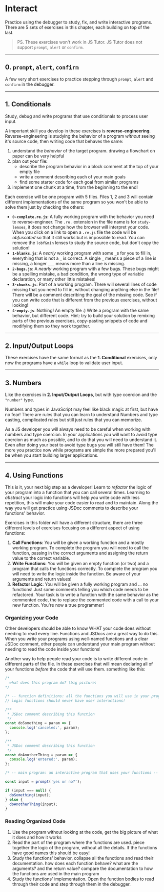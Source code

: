 # Interact

Practice using the debugger to study, fix, and write interactive programs. There are 5 sets of exercises in this chapter, each building on top of the last.

> PS. These exercises won't work in JS Tutor. JS Tutor does not support `prompt`, `alert` or `confirm`.

---

## 0. `prompt`, `alert`, `confirm`

A few very short exercises to practice stepping through `prompt`, `alert` and `confirm` in the debugger.

---

## 1. Conditionals

Study, debug and write programs that use conditionals to process user input.

A important skill you develop in these exercises is **reverse-engineering**. Reverse-engineering is studying the behavior of a program _without_ seeing it's source code, then writing code that behaves the same:

1. understand the _behavior_ of the target program. drawing a flowchart on paper can be very helpful
2. plan out your file:
   - describe the program behavior in a block comment at the top of your empty file
   - write a comment describing each of your main goals
   - find some starter code for each goal from similar programs
3. implement one chunk at a time, from the beginning to the end!

Each exercise will be one program with 5 files. Files 1, 2 and 3 will contain different implementations of the same program so you won't be able to solve them just by checking the others:

- **`0-complete.re.js`**: A fully working program with the behavior you need to reverse-engineer. The `.re.` extension in the file name is for `study-lenses`, it does not change how the browser will interpret your code. When you click on a link to open a `.re.js` file the code will be _obfuscated_ so that it still works but is impossible to read. You can remove the `?obf&min` lenses to study the source code, but don't copy the solution!
- **`1-blanks.js`**: A _nearly_ working program with some `_`s for you to fill in, everything that is not a `_` is correct. A single `_` means a piece of a line is missing, a longer `___` means more than a line is missing.
- **`2-bugs.js`**: A _nearly_ working program with a few bugs. These bugs might be a spelling mistake, a bad condition, the wrong type of variable declaration, or many other little mistakes!
- **`3-chunks.js`**: Part of a working program. There will several lines of code missing that you need to fill in, without changing anything else in the file! There will be a comment describing the goal of the missing code. See if you can write code that is different from the previous exercises, without looking!
- **`4-empty.js`**: Nothing! An empty file :) Write a program with the same behavior, but different code. Hint: try to build your solution by remixing parts of the previous exercises, copy-pasting snippets of code and modifying them so they work together.

---

## 2. Input/Output Loops

These exercises have the same format as the **1. Conditional** exercises, only now the programs have a `while` loop to validate user input.

---

## 3. Numbers

Like the exercises in **2. Input/Output Loops**, but with type coercion and the `"number"` type.

Numbers and types in JavaScript may feel like black magic at first, but have no fear! There are rules that you can learn to understand Numbers and type casting, complicated rules but still just rules that you can memorize.

As a JS developer you will always need to be careful when working with numbers and type coercion. In your applications you will want to avoid type coercion as much as possible, and to do that you will need to understand it. Even after doing your best to avoid type bugs you will still have them! The more you practice now while programs are simple the more prepared you'll be when you start building larger applications.

---

## 4. Using Functions

This is it, your next big step as a developer! Learn to _refactor_ the logic of your program into a function that you can call several times. Learning to _abstract_ your logic into functions will help you write code with less repetition, this will make your code easier to read and to maintain. Along the way you will get practice using JSDoc comments to describe your functions' behavior.

Exercises in this folder will have a different structure, there are three different levels of exercises focusing on a different aspect of using functions:

1. **Call Functions**: You will be given a working function and a mostly working program. To complete the program you will need to call the function, passing in the correct arguments and assigning the return value to the correct variable.
2. **Write Functions**: You will be given an empty function (or two) and a program that calls the functions correctly. To complete the program you will need to write the logic inside the function. Be aware of your arguments and return values!
3. **Refactor Logic**: You will be given a fully working program and ... no functions! Just some comments telling you which code needs to be refactored. Your task is to write a function with the same behavior as the commented code, the to replace the commented code with a call to your new function. You're now a true programmer!

### Organizing your Code

Other developers should be able to know WHAT your code does without needing to read every line. Functions and JSDocs are a great way to do this. When you write your programs using well-named functions and a clear JSDoc comment, other people can understand your main program without needing to read the code inside your functions!

Another way to help people read your code is to write different code in different parts of the file. In these exercises that will mean declaring all of your functions _before_ the code that will use them. something like this:

```js
/*
  what does this program do? (big picture)
*/

/* -- function definitions: all the functions you will use in your program -- */
// logic functions should never have user interactions!

/**
 * JSDoc comment describing this function
 */
const doSomething = param => {
  console.log('canceled:', param);
};

/**
 * JSDoc comment describing this function
 */
const doAnotherThing = param => {
  console.log('entered:', param);
};

/* -- main program: an interactive program that uses your functions -- */

const input = prompt('yes or no?');

if (input === null) {
  doSomething(input);
} else {
  doAnotherThing(input);
}
```

### Reading Organized Code

1. Use the program without looking at the code, get the big picture of what it does and how it works
2. Read the part of the program where the functions are used. piece together the logic of the program, without all the details. If the functions have good names this should be easy!
3. Study the functions' behavior, collapse all the functions and read their documentation. how does each function behave? what are the arguments? and the return value? compare the documentation to how the functions are used in the main program
4. Study the functions' implementation. Open the function bodies to read through their code and step through them in the debugger.
